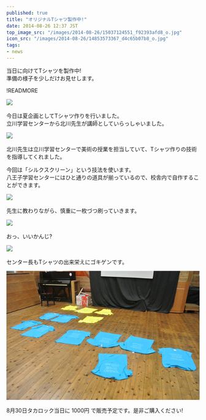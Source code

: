 ```yaml
---
published: true
title: "オリジナルTシャツ製作中!"
date: 2014-08-26 12:37 JST
top_image_src: "/images/2014-08-26/15037124551_f92393afd8_o.jpg"
icon_src: "/images/2014-08-26/14853573367_d4c65b07b8_o.jpg"
tags:
- news
---
```

当日に向けてTシャツを製作中!  
準備の様子を少しだけお見せします。

!READMORE

![](/images/2014-08-26/15016333296_1e64b5071a_o.jpg)

今日は夏企画としてTシャツ作りを行いました。  
立川学習センターから北川先生が講師としていらっしゃいました。

![](/images/2014-08-26/14852685130_3c359af4ed_o.jpg)

北川先生は立川学習センターで美術の授業を担当していて、Tシャツ作りの技術を指導してくれました。

今回は「シルクスクリーン」という技法を使います。  
八王子学習センターにはひと通りの道具が揃っているので、校舎内で自作することができます。

![](/images/2014-08-26/14853017117_c71d37e906_o.jpg)

先生に教わりながら、慎重に一枚づつ刷っていきます。

![](/images/2014-08-26/15039204862_86614018a5_o.jpg)

おっ、いいかんじ?

![](/images/2014-08-26/15039143502_5942266680_o.jpg)

センター長もTシャツの出来栄えにゴキゲンです。

![](/images/2014-08-26/14853156448_05d97bb707_z.jpg)

8月30日タカロック当日に 1000円 で販売予定です。是非ご購入ください!
